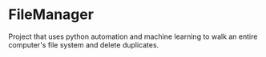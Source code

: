 # FileManager
Project that uses python automation and machine learning to walk an entire computer's file system and delete duplicates. 
